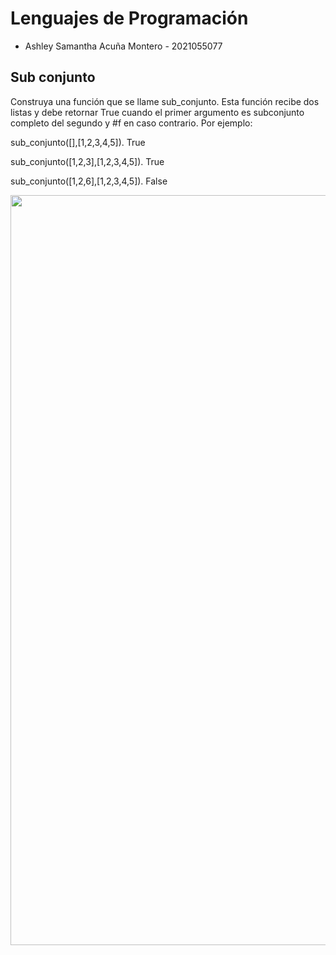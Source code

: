 # Lenguajes de Programación
- Ashley Samantha Acuña Montero - 2021055077

## Sub conjunto
Construya una función que se llame sub_conjunto. Esta función recibe dos listas y debe retornar True cuando el primer argumento es subconjunto completo del segundo y #f en caso contrario. Por ejemplo: 

sub_conjunto([],[1,2,3,4,5]).
True

sub_conjunto([1,2,3],[1,2,3,4,5]).
True

sub_conjunto([1,2,6],[1,2,3,4,5]).
False
 


<p align='center'>
<img src="https://res.cloudinary.com/dgm059qwp/image/upload/v1665614903/Lenguajes%20de%20Programacion/Semana%2010/Sub_conjunto_beaqmy.png" width="1200"
</p>
